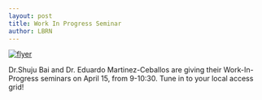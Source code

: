 ```yaml
---
layout: post
title: Work In Progress Seminar
author: LBRN
---
```

[![flyer](/files/images/wip/wipflyer6.png)](/events/work-in-progress)

Dr.Shuju Bai and Dr. Eduardo Martinez-Ceballos are giving their Work-In-Progress seminars on April 15, from 9-10:30. Tune in to your local access grid!
